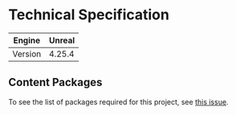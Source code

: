 # Technical Specification

| Engine | Unreal |
|--|--|
| Version | 4.25.4 |

## Content Packages

To see the list of packages required for this project, see [this issue](https://github.com/medallyon/project-h/issues/1).
